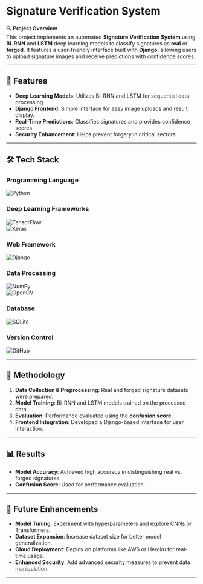 # **Signature Verification System**  

🔍 **Project Overview**  
This project implements an automated **Signature Verification System** using **Bi-RNN** and **LSTM** deep learning models to classify signatures as **real** or **forged**. It features a user-friendly interface built with **Django**, allowing users to upload signature images and receive predictions with confidence scores.

---

## 🚀 **Features**  
- **Deep Learning Models**: Utilizes Bi-RNN and LSTM for sequential data processing.  
- **Django Frontend**: Simple interface for easy image uploads and result display.  
- **Real-Time Predictions**: Classifies signatures and provides confidence scores.  
- **Security Enhancement**: Helps prevent forgery in critical sectors.  

---

## 🛠 **Tech Stack**  

### **Programming Language**  
![Python](https://img.shields.io/badge/Python-3776AB?style=for-the-badge&logo=python&logoColor=white)

### **Deep Learning Frameworks**  
![TensorFlow](https://img.shields.io/badge/TensorFlow-FF6F00?style=for-the-badge&logo=tensorflow&logoColor=white)  
![Keras](https://img.shields.io/badge/Keras-D00000?style=for-the-badge&logo=keras&logoColor=white)

### **Web Framework**  
![Django](https://img.shields.io/badge/Django-092E20?style=for-the-badge&logo=django&logoColor=white)

### **Data Processing**  
![NumPy](https://img.shields.io/badge/NumPy-013243?style=for-the-badge&logo=numpy&logoColor=white)  
![OpenCV](https://img.shields.io/badge/OpenCV-5C3EE8?style=for-the-badge&logo=opencv&logoColor=white)

### **Database**  
![SQLite](https://img.shields.io/badge/SQLite-003B57?style=for-the-badge&logo=sqlite&logoColor=white)

### **Version Control**  
![GitHub](https://img.shields.io/badge/GitHub-181717?style=for-the-badge&logo=github&logoColor=white)

---

## 🔄 **Methodology**  
1. **Data Collection & Preprocessing**: Real and forged signature datasets were prepared.  
2. **Model Training**: Bi-RNN and LSTM models trained on the processed data.  
3. **Evaluation**: Performance evaluated using the **confusion score**.  
4. **Frontend Integration**: Developed a Django-based interface for user interaction.

---

## 📊 **Results**  
- **Model Accuracy**: Achieved high accuracy in distinguishing real vs. forged signatures.  
- **Confusion Score**: Used for performance evaluation.  

---

## 🎯 **Future Enhancements**  
- **Model Tuning**: Experiment with hyperparameters and explore CNNs or Transformers.  
- **Dataset Expansion**: Increase dataset size for better model generalization.  
- **Cloud Deployment**: Deploy on platforms like AWS or Heroku for real-time usage.  
- **Enhanced Security**: Add advanced security measures to prevent data manipulation.  

---
